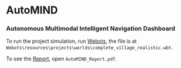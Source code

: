 # AutoMIND
### Autonomous Multimodal Intelligent Navigation Dashboard

To run the project simulation, run [Webots](Webots/resources/projects/worlds/complete_village_realistic.wbt), the file is at `Webots\resources\projects\worlds\complete_village_realistic.wbt`.

To see the [Report](AutoMIND_Report.pdf), open `AutoMIND_Report.pdf`.